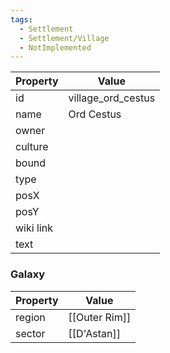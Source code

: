 ```yaml
---
tags:
  - Settlement
  - Settlement/Village
  - NotImplemented
---
```


| Property  | Value              |
| --------- | ------------------ |
| id        | village_ord_cestus |
| name      | Ord Cestus         |
| owner     |                    |
| culture   |                    |
| bound     |                    |
| type      |                    |
| posX      |                    |
| posY      |                    |
| wiki link |                    |
| text      |                    |

### Galaxy
| Property | Value         |
| -------- | ------------- |
| region   | [[Outer Rim]] |
| sector   | [[D'Astan]]   |
